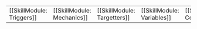 | | | | | |
|-|-|-|-|-|
| [[SkillModule: Triggers]] | [[SkillModule: Mechanics]] | [[SkillModule: Targetters]] | [[SkillModule: Variables]] | [[SkillModule: Conditions]]|